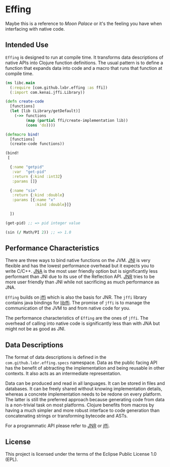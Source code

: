 # Effing

Maybe this is a reference to *Moon Palace* or it's the feeling you have when 
interfacing with native code.

## Intended Use

`Effing` is designed to run at compile time. It transforms data descriptions of
native APIs into Clojure function definitions. The usual pattern is to define
a function that expands data into code and a macro that runs that function
at compile time.

```clojure
(ns libc.main
  (:require [com.github.lxbr.effing :as ffi])
  (:import com.kenai.jffi.Library))

(defn create-code
  [functions]
  (let [lib (Library/getDefault)]
    (->> functions
         (map (partial ffi/create-implementation lib))
         (cons 'do))))

(defmacro bind!
  [functions]
  (create-code functions))

(bind!
 [

  {:name "getpid"
   :var  "get-pid"
   :return {:kind :int32}
   :params []}

  {:name "sin"
   :return {:kind :double}
   :params [{:name "x"
             :kind :double}]}

  ])

(get-pid) ;; => pid integer value

(sin (/ Math/PI 2)) ;; => 1.0
```

## Performance Characteristics

There are three ways to bind native functions on the JVM.
[JNI](https://docs.oracle.com/javase/7/docs/technotes/guides/jni/spec/jniTOC.html)
is very flexible and has the lowest performance overhead but it expects you to
write C/C++. [JNA](https://github.com/java-native-access/jna) is the most user
friendly option but is significantly less performant than JNI due to its use of
the Reflection API. [JNR](https://github.com/jnr/jnr-ffi) tries to be more
user friendly than JNI while not sacrificing as much performance as JNA.

`Effing` builds on [jffi](https://github.com/jnr/jffi) which is also the basis 
for JNR. The `jffi` library contains java bindings for 
[libffi](https://github.com/libffi/libffi). The promise of `jffi` is
to manage the communication of the JVM to and from native code for you.

The performance characteristics of `Effing` are the ones of `jffi`.
The overhead of calling into native code is significantly less than
with JNA but might not be as good as JNI.

## Data Descriptions

The format of data descriptions is defined in the `com.github.lxbr.effing.specs`
namespace. Data as the public facing API has the benefit of abtracting the 
implementation and being reusable in other contexts. It also acts as an
intermediate representation.

Data can be produced and read in all languages. It can be stored in files
and databases. It can be freely shared without knowing implementation details,
whereas a concrete implementation needs to be redone on every platform.
The latter is still the preferred approach because generating code from data
is a non-trivial task on most platforms. Clojure benefits from macros by
having a much simpler and more robust interface to code generation than
concatenating strings or transforming bytecode and ASTs.

For a programmatic API please refer to [JNR](https://github.com/jnr/jnr-ffi) 
or [jffi](https://github.com/jnr/jffi).

## License

This project is licensed under the terms of the Eclipse Public License 1.0 (EPL).


